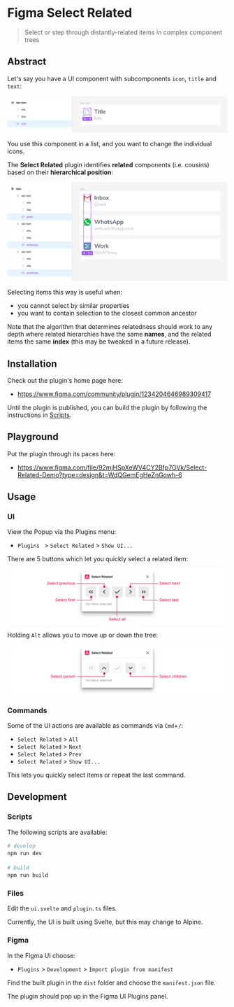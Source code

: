 # Figma Select Related

> Select or step through distantly-related items in complex component trees

## Abstract

Let's say you have a UI component with subcomponents `icon`, `title` and `text`:

![](art/figma-component.png)

You use this component in a list, and you want to change the individual icons.

The **Select Related** plugin identifies **related** components (i.e. cousins) based on their **hierarchical position**:

![](art/figma-components.png)

Selecting items this way is useful when:

- you cannot select by similar properties
- you want to contain selection to the closest common ancestor

Note that the algorithm that determines relatedness should work to any depth where related hierarchies have the same **names**, and the related items the same **index** (this may be tweaked in a future release).

## Installation

Check out the plugin's home page here:

- https://www.figma.com/community/plugin/1234204646989309417

Until the plugin is published, you can build the plugin by following the instructions in [Scripts](#scripts).

## Playground

Put the plugin through its paces here:

- https://www.figma.com/file/92mjHSpXeWV4CY2Bfp7GVk/Select-Related-Demo?type=design&t=WdQGemEgHeZnGowh-6

## Usage

### UI

View the Popup via the Plugins menu:

- `Plugins ` > `Select Related` > `Show UI...`

There are 5 buttons which let you quickly select a related item:

![ui](art/ui-main.png)

Holding `Alt` allows you to move up or down the tree:

![ui](art/ui-alt.png)

### Commands

Some of the UI actions are available as commands via `Cmd`+`/`:

- `Select Related` > `All`
- `Select Related` > `Next`
- `Select Related` > `Prev`
- `Select Related` > `Show UI...`

This lets you quickly select items or repeat the last command.

## Development

### Scripts

The following scripts are available:

```bash
# develop
npm run dev

# build
npm run build
```

### Files

Edit the `ui.svelte` and `plugin.ts` files.

Currently, the UI is built using Svelte, but this may change to Alpine.

### Figma

In the Figma UI choose:

- `Plugins` > `Development` > `Import plugin from manifest`

Find the built plugin in the `dist` folder and choose the `manifest.json` file.

The plugin should pop up in the Figma UI Plugins panel.
